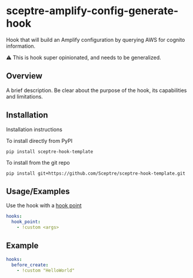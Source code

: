 # sceptre-amplify-config-generate-hook
Hook that will build an Amplify configuration by querying AWS for cognito
information.

:warning: This is hook super opinionated, and needs to be generalized.

## Overview

A brief description. Be clear about the purpose of the hook,
its capabilities and limitations.

## Installation

Installation instructions

To install directly from PyPI
```shell
pip install sceptre-hook-template
```

To install from the git repo
```shell
pip install git+https://github.com/Sceptre/sceptre-hook-template.git
```

## Usage/Examples

Use the hook with a [hook point](https://docs.sceptre-project.org/latest/docs/hooks.html#hook-points)

```yaml
hooks:
  hook_point:
    - !custom <args>
```

## Example

```yaml
hooks:
  before_create:
    - !custom "HelloWorld"
```
